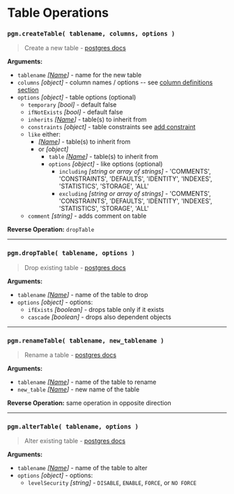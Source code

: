 # Table Operations

### `pgm.createTable( tablename, columns, options )`

> Create a new table - [postgres docs](http://www.postgresql.org/docs/current/static/sql-createtable.html)

**Arguments:**

- `tablename` _[[Name](migrations.md#type)]_ - name for the new table
- `columns` _[object]_ - column names / options -- see [column definitions section](columns.md#column-definitions)
- `options` _[object]_ - table options (optional)
  - `temporary` _[bool]_ - default false
  - `ifNotExists` _[bool]_ - default false
  - `inherits` _[[Name](migrations.md#type)]_ - table(s) to inherit from
  - `constraints` _[object]_ - table constraints see [add constraint](constraints.md#pgmaddconstraint-tablename-constraint_name-expression-)
  - `like` either:
    - _[[Name](migrations.md#type)]_ - table(s) to inherit from
    - or _[object]_
      - `table` _[[Name](migrations.md#type)]_ - table(s) to inherit from
      - `options` _[object]_ - like options (optional)
        - `including` _[string or array of strings]_ - 'COMMENTS', 'CONSTRAINTS', 'DEFAULTS', 'IDENTITY', 'INDEXES', 'STATISTICS', 'STORAGE', 'ALL'
        - `excluding` _[string or array of strings]_ - 'COMMENTS', 'CONSTRAINTS', 'DEFAULTS', 'IDENTITY', 'INDEXES', 'STATISTICS', 'STORAGE', 'ALL'
  - `comment` _[string]_ - adds comment on table

**Reverse Operation:** `dropTable`

---

### `pgm.dropTable( tablename, options )`

> Drop existing table - [postgres docs](http://www.postgresql.org/docs/current/static/sql-droptable.html)

**Arguments:**

- `tablename` _[[Name](migrations.md#type)]_ - name of the table to drop
- `options` _[object]_ - options:
  - `ifExists` _[boolean]_ - drops table only if it exists
  - `cascade` _[boolean]_ - drops also dependent objects

---

### `pgm.renameTable( tablename, new_tablename )`

> Rename a table - [postgres docs](http://www.postgresql.org/docs/current/static/sql-altertable.html)

**Arguments:**

- `tablename` _[[Name](migrations.md#type)]_ - name of the table to rename
- `new_table` _[[Name](migrations.md#type)]_ - new name of the table

**Reverse Operation:** same operation in opposite direction

---

### `pgm.alterTable( tablename, options )`

> Alter existing table - [postgres docs](http://www.postgresql.org/docs/current/static/sql-altertable.html)

**Arguments:**

- `tablename` _[[Name](migrations.md#type)]_ - name of the table to alter
- `options` _[object]_ - options:
  - `levelSecurity` _[string]_ - `DISABLE`, `ENABLE`, `FORCE`, or `NO FORCE`
